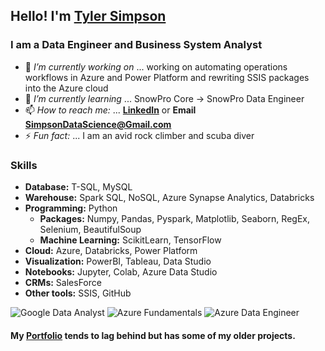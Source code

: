 ## Hello! I'm [Tyler Simpson](https://www.tylerjsimpson.com/)
### I am a Data Engineer and Business System Analyst  
- 🔭 *I’m currently working on* ... working on automating operations workflows in Azure and Power Platform and rewriting SSIS packages into the Azure cloud
- 🌱 *I’m currently learning* ... SnowPro Core -> SnowPro Data Engineer  
- 📫 *How to reach me:* ... **[LinkedIn](https://www.linkedin.com/in/tj-simpson/)** or **Email SimpsonDataScience@Gmail.com**  
- ⚡ *Fun fact:* ... I am an avid rock climber and scuba diver  

### Skills
* **Database:**	T-SQL, MySQL  
* **Warehouse:** 	Spark SQL, NoSQL, Azure Synapse Analytics, Databricks  
* **Programming:**	Python 
  * **Packages:** Numpy, Pandas, Pyspark, Matplotlib, Seaborn, RegEx, Selenium, BeautifulSoup  
  * **Machine Learning:** ScikitLearn, TensorFlow 
* **Cloud:** 		Azure, Databricks, Power Platform  
* **Visualization:** 	PowerBI, Tableau, Data Studio  
* **Notebooks:**	Jupyter, Colab, Azure Data Studio  
* **CRMs:**		SalesForce  
* **Other tools:**	SSIS, GitHub  

![Google Data Analyst](https://user-images.githubusercontent.com/94872173/208488735-32ae18ea-d8fa-4312-a526-daea347a19a7.png)
![Azure Fundamentals](https://images.credly.com/size/110x110/images/be8fcaeb-c769-4858-b567-ffaaa73ce8cf/image.png)
![Azure Data Engineer](https://images.credly.com/size/110x110/images/61542181-0e8d-496c-a17c-3d4bf590eda1/azure-data-engineer-associate-600x600.png)
  
#### My **[Portfolio](https://www.tylerjsimpson.com/)** tends to lag behind but has some of my older projects.
